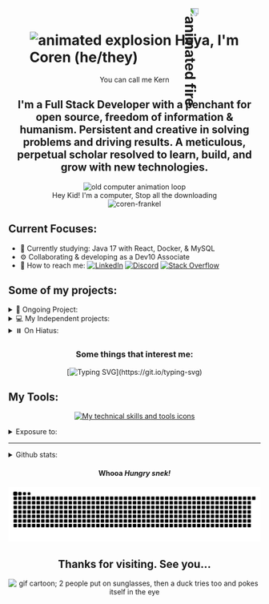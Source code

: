 <h1 align=center>
  <img alt="animated explosion" src="https://external-content.duckduckgo.com/iu/?u=http%3A%2F%2Fwww.clipartbest.com%2Fcliparts%2Fjcx%2FEBd%2FjcxEBd7ji.gif&f=1&nofb=1&ipt=72009541ae89b3d30182b8b18c8f945896397035df3841c7cae80c36c96771a6&ipo=images" height="50" width="auto">
  Heya, I'm Coren (he/they)
  <img alt="animated fire" src="https://external-content.duckduckgo.com/iu/?u=https%3A%2F%2Fmedia.giphy.com%2Fmedia%2Fv60i3qrc9hni0%2Fgiphy.gif&f=1&nofb=1&ipt=4e9edaec48c0a6462f59a200a616d3bef6e5290799c378c30360e8531f57c159&ipo=images" height="50" width="auto" style="transform:rotate(90deg);">
</h1>

<p align=center>You can call me Kern</p>
<h2 align=center>
  I'm a Full Stack Developer with a penchant for open source, freedom of information & humanism. Persistent and creative in solving problems and driving results. A meticulous, perpetual scholar resolved to learn, build, and grow with new technologies.
</h2>
  
<div align="center">
  <img alt="old computer animation loop" src="https://external-content.duckduckgo.com/iu/?u=https%3A%2F%2Fmedia.giphy.com%2Fmedia%2F13TOUjA0sP60mI%2Fgiphy.gif&f=1&nofb=1&ipt=7861546bbd2d138a4444a5986f370a98b7c5e12b5811642e0376aea5479d8e8b&ipo=images"/>
  <br/>
  <caption>Hey Kid! I'm a computer, Stop all the downloading</caption>
  <br>
  <img src="https://komarev.com/ghpvc/?username=coren-frankel&label=Profile%20views&color=red&style=plastic" alt="coren-frankel" />
</div>

## Current Focuses:

- 💭 Currently studying: Java 17 with React, Docker, & MySQL
- ⚙️ Collaborating & developing as a Dev10 Associate
- 💌 How to reach me: [![LinkedIn](https://img.shields.io/badge/LinkedIn-0A66C2.svg?style=plastic&logo=linkedin)](https://linkedin.com/in/coren-frankel)
[![Discord](https://img.shields.io/badge/Discord-black?style=plastic&logo=discord&logoColor=white&labelColor=5865F2)](https://discordapp.com/users/uncle_baby_kern#8432)
[![Stack Overflow](https://img.shields.io/badge/-StackOverflow-FE7A16?style=plastic&logo=stack-overflow&logoColor=black&labelColor=white)](https://stackoverflow.com/users/19356052/unclebabykern?tab=profile)

## Some of my projects:

<details>
  <summary>🦫 Ongoing Project:</summary>
  
  + 📝 [*WebDev Flashcards*](https://webdev-flashcards.vercel.app/) - An Open Source Web Developer Study Tool App 
    - Built with MERN (MongoDB, Express, React, Node) ⚛️ deployed on Vercel
    - [*WebDev Flashcards Repo*](https://github.com/m-smith15/webdev_flashcards)
  
</details>
<details>
  <summary>💻 My Independent projects:</summary>
  
  + 🕹️ [*NinjaSweeper*](https://coren-frankel.github.io/NinjaSweeper/) - Minesweeper Game
    - Vanilla JavaScript/CSS/HTML 🕸️ hosted with Github Pages
    - [*NinjaSweeper Repo*](https://github.com/coren-frankel/NinjaSweeper)
  + 🤧 *LookAchoo* - Geolocal Sneeze Context App
    - MERN (MongoDB, Express, React, Node) ⚛️ hosted on Vercel
    - [*LookAchoo Repo*](https://github.com/coren-frankel/LookAchoo")
  + 🍳 [*piqr*](http://3.101.63.102/) - Random Recipe CRUD App
    - Python/Flask/MySQL 🐍 hosted on AWS EC2 Instance -- **free tier instance will be terminated July 2023**
    - [*piqr Repo*](https://github.com/coren-frankel/meal_picker)
  
</details>
<details>
  <summary>⏸️ On Hiatus:</summary>
  
  + 🌊 VolatilitySurf - Stock Options Volatility Surface Trading Tool 
    - Java/Spring/MySQL ☕ no current deployments
    - [VolatilitySurf Repo](https://github.com/coren-frankel/VolatilitySurf)
    - This project was a valuable experience in collaboration with other developers. Currently on hold in lieu of data access limitations...
  
</details>

<div align=center>
<h3>Some things that interest me:</h3>

[![Typing SVG](https://readme-typing-svg.demolab.com/?&pause=400&color=F70000&width=700&align=center&lines=Horror,+Sci-Fi,+Fantasy,+Satire,+Drama,+Suspense,+Mystery;Existentialism,+Absurdism,+Humanism,+Nihil...+ah+whatever...;All+work+and+no+play+makes+Jack+a+dull+boy...;Survival-Horror,+RPGs,+Puzzle/Story-Driven+Games;Prog-Metal,+Lo-Fi+Hip+Hop,+Pop-Punk,+Folk,+Indie+et+al.)](https://git.io/typing-svg)
  
</div>

## My Tools:

<p align=center>
<a href="https://skillicons.dev">
  <img src="https://skillicons.dev/icons?i=html,css,md,js,ts,py,java,git,jquery,react,babel,redux,express,nextjs,spring,maven,hibernate,flask,vscode,eclipse,idea,vim,jest,regex,figma,bootstrap,materialui,tailwind,d3,nodejs,postgres,mysql,mongodb,docker,vercel,aws,nginx,gcp,codepen,replit&perline=8" alt="My technical skills and tools icons">
</a>
</p>
  
<details>
  <summary>Exposure to:</summary>
  <br/>
  <p align=center>
  <a href="https://skillicons.dev">
    <img src="https://skillicons.dev/icons?i=c,cs,cpp,angular,dotnet,nestjs,firebase,sqlite,androidstudio,visualstudio,selenium,svg,powershell,linux&perline=7" alt="My technical skills and tools icons">
  </a>
  </p>
</details>
<!-- 
<ul>
  <li>Languages: [Python, Java, JavaScript, TypeScript, SQL, HTML5, CSS3]</li>
  <li>Frontend: [ReactJS, Bootstrap, Material UI, Tailwind CSS, Jinja2, JSX, Redux]</li>
  <li>Backend: [ExpressJS, Flask, Spring Boot, Apache Tomcat, Apache Maven, Nodemon]</li>
  <li>Fullstack: [NodeJS, AJAX (Fetch, Axios), JSP & JSTL, JSON, npm, Socket.io, Next.js]
  <li>Databases: [MySQL, MongoDB, PostgreSQL]</li>
  <li>DevOps: [AWS EC2, Vercel, Google Cloud Platform, MongoDB Atlas, Gunicorn, Nginx]</li>
  <li>UI/UX Design: [Balsamiq, Trello]</li>
  <li>myIDEs: [Postman, MySQL Workbench, VS Code, Spring Tool Suite 4, MongoDB Compass]</li>
  <li>Other Tools: [Jest, D3.js, Plotly, Anime.js, Chrome DevTools, dotenv, PyMySQL, Unirest, Mongoose]</li>
  <li>Version Control: [Git, Github]</li>
  <li>OS: [macOS, (Ubuntu & Windows proficient)]</li>
  <li>Concepts & Methodologies: [ORM, NoSQL, Agile, Waterfall, Kanban, Scrum, SDLC, REST, MVC, TDD, OOP, Functional Programming]</li>
  <li>Persistence & Validation: [JPA, session, bcrypt, flash messaging, regular expressions, webhooks]</li>
  <li>Exposure: [C, Angular, Nest.js, C#, Docker, React Native]</li>
</ul>
 -->
<hr/>
<details>
  <summary>Github stats:</summary>
  <br>
  <div align="center">
    <p align="center">  
      <img alt="coren-frankel's GitHub Stats" src="https://github-readme-stats.coren-frankel.vercel.app/api?username=coren-frankel&theme=radical&show_icons=true" />
      <img src="https://github-readme-streak-stats.herokuapp.com/?user=coren-frankel&layout=compact&show_icons=true&theme=onedark" alt="coren-frankel" />
      <img alt="coren-frankel's Github Top Languages" src="https://github-readme-stats.coren-frankel.vercel.app/api/top-langs/?username=coren-frankel&layout=compact&theme=blue-green&show_icons=true&langs_count=6&count-private=true" />
    </p>
    
  </div>
</details>
<div align=center>
  <h4>Whooa <em>Hungry snek!</em></h4>

![Snake animation](https://github.com/coren-frankel/coren-frankel/blob/output/github-contribution-grid-snake.svg)
</div>

<div align=center>
  
  ## Thanks for visiting. See you...
  
  <img src="https://i.giphy.com/media/GHeV8BGjJAAWk/giphy.webp" alt="gif cartoon; 2 people put on sunglasses, then a duck tries too and pokes itself in the eye">
</div>
